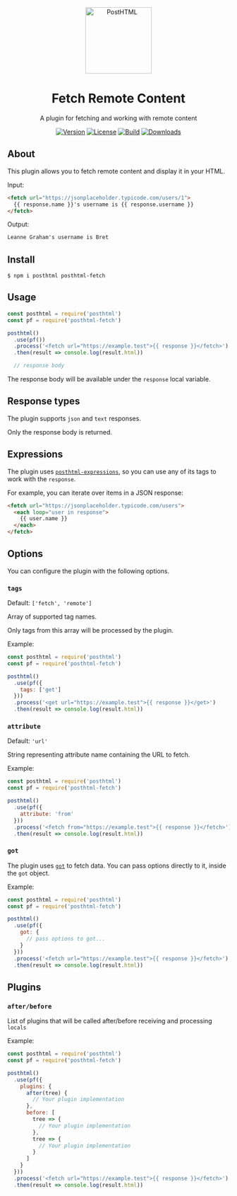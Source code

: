 <div align="center">
  <img width="150" height="150" title="PostHTML" src="https://posthtml.github.io/posthtml/logo.svg">
  <h1>Fetch Remote Content</h1>
  <p>A plugin for fetching and working with remote content</p>

  [![Version][npm-version-shield]][npm]
  [![License][license-shield]][license]
  [![Build][travis-ci-shield]][travis-ci]
  [![Downloads][npm-stats-shield]][npm-stats]
</div>

## About

This plugin allows you to fetch remote content and display it in your HTML.

Input:

```html
<fetch url="https://jsonplaceholder.typicode.com/users/1">
  {{ response.name }}'s username is {{ response.username }}
</fetch>
```

Output:

```html
Leanne Graham's username is Bret
```

## Install

```
$ npm i posthtml posthtml-fetch
```

## Usage

```js
const posthtml = require('posthtml')
const pf = require('posthtml-fetch')

posthtml()
  .use(pf())
  .process('<fetch url="https://example.test">{{ response }}</fetch>')
  .then(result => console.log(result.html))

  // response body
```

The response body will be available under the `response` local variable.

## Response types

The plugin supports `json` and `text` responses. 

Only the response body is returned.

## Expressions

The plugin uses [`posthtml-expressions`](https://github.com/posthtml/posthtml-expressions), so you can use any of its tags to work with the `response`.

For example, you can iterate over items in a JSON response:

```html
<fetch url="https://jsonplaceholder.typicode.com/users">
  <each loop="user in response">
    {{ user.name }}
  </each>
</fetch>
```

## Options

You can configure the plugin with the following options.

### `tags`

Default: `['fetch', 'remote']`

Array of supported tag names. 

Only tags from this array will be processed by the plugin.

Example:

```js
const posthtml = require('posthtml')
const pf = require('posthtml-fetch')

posthtml()
  .use(pf({
    tags: ['get']
  }))
  .process('<get url="https://example.test">{{ response }}</get>')
  .then(result => console.log(result.html))
```

### `attribute`

Default: `'url'`

String representing attribute name containing the URL to fetch.

Example:

```js
const posthtml = require('posthtml')
const pf = require('posthtml-fetch')

posthtml()
  .use(pf({
    attribute: 'from'
  }))
  .process('<fetch from="https://example.test">{{ response }}</fetch>')
  .then(result => console.log(result.html))
```

### `got`

The plugin uses [`got`](https://github.com/sindresorhus/got) to fetch data. You can pass options directly to it, inside the `got` object.

Example:

```js
const posthtml = require('posthtml')
const pf = require('posthtml-fetch')

posthtml()
  .use(pf({
    got: {
      // pass options to got...
    }
  }))
  .process('<fetch url="https://example.test">{{ response }}</fetch>')
  .then(result => console.log(result.html))
```

## Plugins

### `after/before`

List of plugins that will be called after/before receiving and processing `locals`

Example:

```js
const posthtml = require('posthtml')
const pf = require('posthtml-fetch')

posthtml()
  .use(pf({
    plugins: {
      after(tree) {
        // Your plugin implementation
      },
      before: [
        tree => {
          // Your plugin implementation
        },
        tree => {
          // Your plugin implementation
        }
      ]
    }
  }))
  .process('<fetch url="https://example.test">{{ response }}</fetch>')
  .then(result => console.log(result.html))
```



[npm]: https://www.npmjs.com/package/posthtml-fetch
[npm-version-shield]: https://img.shields.io/npm/v/posthtml-fetch.svg
[npm-stats]: http://npm-stat.com/charts.html?package=posthtml-fetch
[npm-stats-shield]: https://img.shields.io/npm/dt/posthtml-fetch.svg
[travis-ci]: https://travis-ci.org/posthtml/posthtml-fetch/
[travis-ci-shield]: https://img.shields.io/travis/posthtml/posthtml-fetch/master.svg
[license]: ./LICENSE
[license-shield]: https://img.shields.io/npm/l/posthtml-fetch.svg
